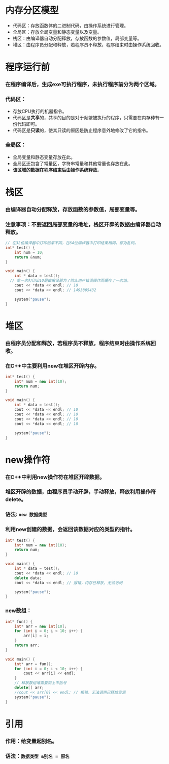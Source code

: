 # 内存分区模型
* 代码区：存放函数体的二进制代码，由操作系统进行管理。
* 全局区：存放全局变量和静态变量以及变量。
* 栈区：由编译器自动分配释放，存放函数的参数值，局部变量等。
* 堆区：由程序员分配和释放，若程序员不释放，程序结束时由操作系统回收。

# 程序运行前
### 在程序编译后，生成exe可执行程序，**未执行程序前**分为两个区域。
### **代码区**：
* 存放CPU执行的机器指令。
* 代码区是**共享**的，共享的目的是对于频繁被执行的程序，只需要在内存种有一份代码即可。
* 代码区是**只读**的，使其只读的原因是防止程序意外地修改了它的指令。
### **全局区**：
* 全局变量和静态变量存放在此。
* 全局区还包含了常量区，字符串常量和其他常量也存放在此。
* **该区域的数据在程序结束后由操作系统释放**。

# 栈区
### 由编译器自动分配释放，存放函数的参数值，局部变量等。
### 注意事项：不要返回局部变量的地址，栈区开辟的数据由编译器自动释放。
```cpp
// 在32位编译器中打印结果不同，在64位编译器中打印结果相同，都为乱码。
int* test() {
	int num = 10;
	return &num;
}

void main() {
	int * data = test();
  // 第一次打印出10是由编译器为了防止用户错误操作而缓存了一次值。
	cout << *data << endl; // 10
	cout << *data << endl; // 1493805432

	system("pause");
}
```

# 堆区
### 由程序员分配和释放，若程序员不释放，程序结束时由操作系统回收。
### 在C++中主要利用**new**在堆区开辟内存。
```cpp
int* test() {
	int* num = new int(10);
	return num;
}

void main() {
	int * data = test();
	cout << *data << endl; // 10
	cout << *data << endl; // 10
	cout << *data << endl; // 10
	cout << *data << endl; // 10

	system("pause");
}
```

# new操作符
### 在C++中利用new操作符在堆区开辟数据。
### 堆区开辟的数据，由程序员手动开辟，手动释放，释放利用操作符delete。
### 语法: `new 数据类型`
### 利用new创建的数据，会返回该数据对应的类型的指针。
```cpp
int* test() {
	int* num = new int(10);
	return num;
}

void main() {
	int * data = test();
	cout << *data << endl; // 10
	delete data;
	cout << *data << endl; // 报错，内存已释放，无法访问

	system("pause");
}
```

### new数组：
```cpp
int* fun() {
	int* arr = new int[10];
	for (int i = 0; i < 10; i++) {
		arr[i] = i;
	}
	return arr;
}

void main() {
	int* arr = fun();
	for (int i = 0; i < 10; i++) {
		cout << arr[i] << endl;
	}
	// 释放数组堆需要加上中括号
	delete[] arr;
	//cout << arr[0] << endl; // 报错，无法调用已释放资源
	system("pause");
}
```

# 引用
### 作用：给变量起别名。
### 语法：`数据类型 &别名 = 原名`